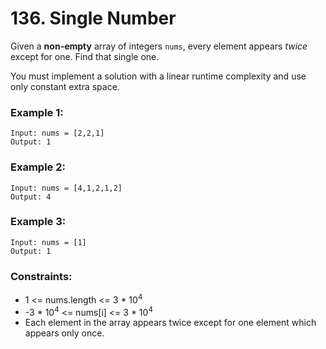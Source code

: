 # 136. Single Number

Given a **non-empty** array of integers `nums`, every element appears *twice* except for one. Find that single one.

You must implement a solution with a linear runtime complexity and use only constant extra space.

### Example 1:

```text
Input: nums = [2,2,1]
Output: 1
```

### Example 2:

```text
Input: nums = [4,1,2,1,2]
Output: 4
```

### Example 3:

```text
Input: nums = [1]
Output: 1
```

### Constraints:

- 1 <= nums.length <= 3 * 10<sup>4</sup>
- -3 * 10<sup>4</sup> <= nums[i] <= 3 * 10<sup>4</sup>
- Each element in the array appears twice except for one element which appears only once.
